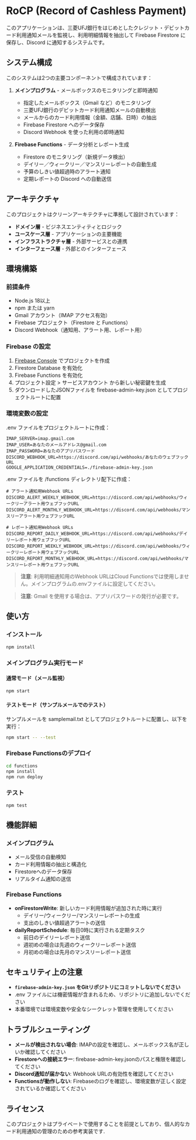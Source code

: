# RoCP (Record of Cashless Payment)

このアプリケーションは、三菱UFJ銀行をはじめとしたクレジット・デビットカード利用通知メールを監視し、利用明細情報を抽出して Firebase Firestore に保存し、Discord に通知するシステムです。

## システム構成

このシステムは2つの主要コンポーネントで構成されています：

1. **メインプログラム** - メールボックスのモニタリングと即時通知
   - 指定したメールボックス（Gmail など）のモニタリング
   - 三菱UFJ銀行のデビットカード利用通知メールの自動検出
   - メールからのカード利用情報（金額、店舗、日時）の抽出
   - Firebase Firestore へのデータ保存
   - Discord Webhook を使った利用の即時通知

2. **Firebase Functions** - データ分析とレポート生成
   - Firestore のモニタリング（新規データ検出）
   - デイリー／ウィークリー／マンスリーレポートの自動生成
   - 予算のしきい値超過時のアラート通知
   - 定期レポートの Discord への自動送信

## アーキテクチャ

このプロジェクトはクリーンアーキテクチャに準拠して設計されています：

- **ドメイン層** - ビジネスエンティティとロジック
- **ユースケース層** - アプリケーションの主要機能
- **インフラストラクチャ層** - 外部サービスとの連携
- **インターフェース層** - 外部とのインターフェース

## 環境構築

### 前提条件

- Node.js 18以上
- npm または yarn
- Gmail アカウント（IMAP アクセス有効）
- Firebase プロジェクト（Firestore と Functions）
- Discord Webhook（通知用、アラート用、レポート用）

### Firebase の設定

1. [Firebase Console](https://console.firebase.google.com/) でプロジェクトを作成
2. Firestore Database を有効化
3. Firebase Functions を有効化
4. プロジェクト設定 > サービスアカウント から新しい秘密鍵を生成
5. ダウンロードしたJSONファイルを firebase-admin-key.json としてプロジェクトルートに配置

### 環境変数の設定

.env ファイルをプロジェクトルートに作成：

```
IMAP_SERVER=imap.gmail.com
IMAP_USER=あなたのメールアドレス@gmail.com
IMAP_PASSWORD=あなたのアプリパスワード
DISCORD_WEBHOOK_URL=https://discord.com/api/webhooks/あなたのウェブフックURL
GOOGLE_APPLICATION_CREDENTIALS=./firebase-admin-key.json
```

.env ファイルを /functions ディレクトリ配下に作成：

```
# アラート通知用Webhook URLs
DISCORD_ALERT_WEEKLY_WEBHOOK_URL=https://discord.com/api/webhooks/ウィークリーアラート用ウェブフックURL
DISCORD_ALERT_MONTHLY_WEBHOOK_URL=https://discord.com/api/webhooks/マンスリーアラート用ウェブフックURL

# レポート通知用Webhook URLs
DISCORD_REPORT_DAILY_WEBHOOK_URL=https://discord.com/api/webhooks/デイリーレポート用ウェブフックURL
DISCORD_REPORT_WEEKLY_WEBHOOK_URL=https://discord.com/api/webhooks/ウィークリーレポート用ウェブフックURL
DISCORD_REPORT_MONTHLY_WEBHOOK_URL=https://discord.com/api/webhooks/マンスリーレポート用ウェブフックURL
```

> **注意**: 利用明細通知用のWebhook URLはCloud Functionsでは使用しません。メインプログラムの.envファイルに設定してください。

> **注意**: Gmail を使用する場合は、アプリパスワードの発行が必要です。

## 使い方

### インストール

```bash
npm install
```

### メインプログラム実行モード

#### 通常モード（メール監視）

```bash
npm start
```

#### テストモード（サンプルメールでのテスト）

サンプルメールを samplemail.txt としてプロジェクトルートに配置し、以下を実行：

```bash
npm start -- --test
```

### Firebase Functionsのデプロイ

```bash
cd functions
npm install
npm run deploy
```

### テスト

```bash
npm test
```

## 機能詳細

### メインプログラム
- メール受信の自動検知
- カード利用情報の抽出と構造化
- Firestoreへのデータ保存
- リアルタイム通知の送信

### Firebase Functions
- **onFirestoreWrite**: 新しいカード利用情報が追加された時に実行
  - デイリー/ウィークリー/マンスリーレポートの生成
  - 支出のしきい値超過アラートの送信
- **dailyReportSchedule**: 毎日0時に実行される定期タスク
  - 前日のデイリーレポート送信
  - 週初めの場合は先週のウィークリーレポート送信
  - 月初めの場合は先月のマンスリーレポート送信

## セキュリティ上の注意

- **`firebase-admin-key.json` をGitリポジトリにコミットしないでください**
- .env ファイルには機密情報が含まれるため、リポジトリに追加しないでください
- 本番環境では環境変数や安全なシークレット管理を使用してください

## トラブルシューティング

- **メールが検出されない場合**: IMAPの設定を確認し、メールボックス名が正しいか確認してください
- **Firestoreへの接続エラー**: firebase-admin-key.jsonのパスと権限を確認してください
- **Discord通知が届かない**: Webhook URLの有効性を確認してください
- **Functionsが動作しない**: Firebaseのログを確認し、環境変数が正しく設定されているか確認してください

## ライセンス

このプロジェクトはプライベートで使用することを前提としており、個人的なカード利用通知の管理のための参考実装です.
